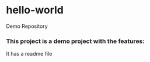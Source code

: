 # hello-world
Demo Repository

### This project is a demo project with the features: 
It has a readme file
